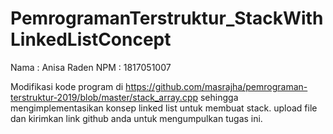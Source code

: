 # PemrogramanTerstruktur_StackWithLinkedListConcept

Nama : Anisa Raden
NPM : 1817051007

Modifikasi kode program di https://github.com/masrajha/pemrograman-terstruktur-2019/blob/master/stack_array.cpp 
sehingga mengimplementasikan konsep linked list untuk membuat stack.
upload file dan kirimkan link github anda untuk mengumpulkan tugas ini.
